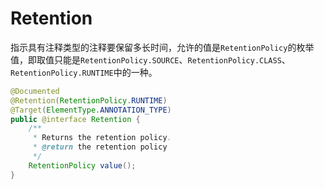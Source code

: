 # Retention
指示具有注释类型的注释要保留多长时间，允许的值是`RetentionPolicy`的枚举值，即取值只能是`RetentionPolicy.SOURCE`、`RetentionPolicy.CLASS`、`RetentionPolicy.RUNTIME`中的一种。


```java
@Documented
@Retention(RetentionPolicy.RUNTIME)
@Target(ElementType.ANNOTATION_TYPE)
public @interface Retention {
    /**
     * Returns the retention policy.
     * @return the retention policy
     */
    RetentionPolicy value();
}
```
